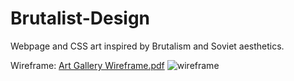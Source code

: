 # Brutalist-Design

Webpage and CSS art inspired by Brutalism and Soviet aesthetics.

Wireframe:
[Art Gallery Wireframe.pdf](https://github.com/AlecMunguia/Brutalist-Design/files/11143106/Art.Gallery.Wireframe.pdf)
![wireframe](https://user-images.githubusercontent.com/47156161/229646637-9eb3d1ae-2e09-41b5-8807-72b61c0afaf2.PNG)
